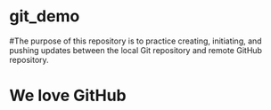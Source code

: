 # git_demo

#The purpose of this repository is to practice creating, initiating, and pushing updates between the local Git repository and remote GitHub repository.

# We love GitHub



